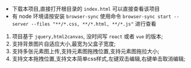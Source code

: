 * 下载本项目,直接打开根目录的 `index.html` 可以直接查看该项目
* 有 node 环境请按安装 `browser-sync` 使用命令 `browser-sync start --server --files "**/*.css, **/*.html, **/*.js"` 进行查看

1. 项目基于 `jquery,html2canvas`, 没时间写 `react` 或者 `vue` 的版本;
2. 支持背景图片自适应大小,最宽为父盒子宽度;
3. 支持多张元素图上传,支持元素图拖拽位置,支持元素图拖拉大小;
4. 支持文本拖拽位置,支持文本简单css样式,左键双击编辑,右键单击取消编辑;